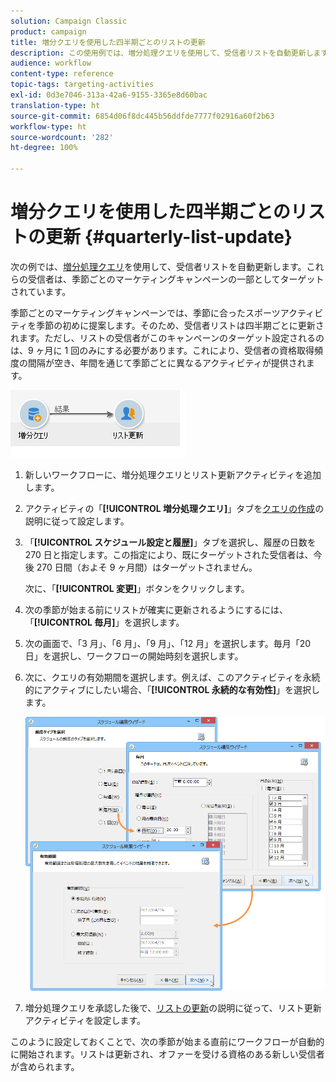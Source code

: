 ```yaml
---
solution: Campaign Classic
product: campaign
title: 増分クエリを使用した四半期ごとのリストの更新
description: この使用例では、増分処理クエリを使用して、受信者リストを自動更新します。
audience: workflow
content-type: reference
topic-tags: targeting-activities
exl-id: 0d3e7046-313a-42a6-9155-3365e8d60bac
translation-type: ht
source-git-commit: 6854d06f8dc445b56ddfde7777f02916a60f2b63
workflow-type: ht
source-wordcount: '282'
ht-degree: 100%

---
```


# 増分クエリを使用した四半期ごとのリストの更新 {#quarterly-list-update}

次の例では、[増分処理クエリ](../../workflow/using/incremental-query.md)を使用して、受信者リストを自動更新します。これらの受信者は、季節ごとのマーケティングキャンペーンの一部としてターゲットされています。

季節ごとのマーケティングキャンペーンでは、季節に合ったスポーツアクティビティを季節の初めに提案します。そのため、受信者リストは四半期ごとに更新されます。ただし、リストの受信者がこのキャンペーンのターゲット設定されるのは、9 ヶ月に 1 回のみにする必要があります。これにより、受信者の資格取得頻度の間隔が空き、年間を通じて季節ごとに異なるアクティビティが提供されます。

![](assets/incremental_query_example.png)

1. 新しいワークフローに、増分処理クエリとリスト更新アクティビティを追加します。
1. アクティビティの「**[!UICONTROL 増分処理クエリ]**」タブを[クエリの作成](../../workflow/using/query.md#creating-a-query)の説明に従って設定します。
1. 「**[!UICONTROL スケジュール設定と履歴]**」タブを選択し、履歴の日数を 270 日と指定します。この指定により、既にターゲットされた受信者は、今後 270 日間（およそ 9 ヶ月間）はターゲットされません。

   次に、「**[!UICONTROL 変更]**」ボタンをクリックします。

1. 次の季節が始まる前にリストが確実に更新されるようにするには、「**[!UICONTROL 毎月]**」を選択します。
1. 次の画面で、「3 月」、「6 月」、「9 月」、「12 月」を選択します。毎月「20 日」を選択し、ワークフローの開始時刻を選択します。
1. 次に、クエリの有効期間を選択します。例えば、このアクティビティを永続的にアクティブにしたい場合、「**[!UICONTROL 永続的な有効性]**」を選択します。

   ![](assets/incremental_query_example_2.png)

1. 増分処理クエリを承認した後で、[リストの更新](../../workflow/using/list-update.md)の説明に従って、リスト更新アクティビティを設定します。

このように設定しておくことで、次の季節が始まる直前にワークフローが自動的に開始されます。リストは更新され、オファーを受ける資格のある新しい受信者が含められます。
